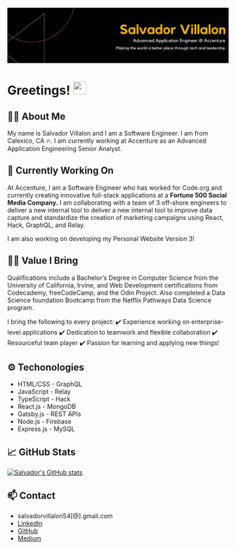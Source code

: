 [![Header](salvador_villalon_banner.png "Header")]()

# Greetings! <img src="https://raw.githubusercontent.com/MartinHeinz/MartinHeinz/master/wave.gif" width="30px" height="30px" />

## 👨‍💻 About Me
My name is Salvador Villalon and I am a Software Engineer. I am from Calexico, CA 🔥. I am currently working at Accenture as an Advanced Application Engineering Senior Analyst. 

## 🔭 Currently Working On
At Accenture, I am a Software Engineer who has worked for Code.org and currently creating innovative full-stack applications at a **Fortune 500 Social Media Company.** I am collaborating with a team of 3 off-shore engineers to deliver a new internal tool to deliver a new internal tool to improve data capture and standardize the creation of marketing campaigns using React, Hack, GraphQL, and Relay.

I am also working on developing my Personal Website Version 3!

## 💪🏽 Value I Bring
Qualifications include a Bachelor’s Degree in Computer Science from the University of California, Irvine, and Web Development certifications from Codecademy, freeCodeCamp, and the Odin Project. Also completed a Data Science foundation Bootcamp from the Netflix Pathways Data Science program.

I bring the following to every project:
 ✔️ Experience working on enterprise-level applications 
 ✔️ Dedication to teamwork and flexible collaboration
 ✔️ Resourceful team player
 ✔️ Passion for learning and applying new things!

 ## ⚙️ Techonologies
 - HTML/CSS     - GraphQL
 - JavaScript   - Relay
 - TypeScript   - Hack
 - React.js     - MongoDB
 - Gatsby.js    - REST APIs
 - Node.js      - Firebase
 - Express.js   - MySQL
 
 ## &#x1f4c8; GitHub Stats
[![Salvador's GitHub stats](https://github-readme-stats.vercel.app/api?username=salvillalon45&show_icons=true&theme=tokyonight)](https://github.com/salvillalon45/salvillalon45)

## 📫 Contact
- salvadorvillalon54[@].gmail.com
- [LinkedIn](https://www.linkedin.com/in/salvadorvillalon/)
- [GitHub](https://github.com/salvillalon45)
- [Medium](https://medium.com/@salvav1)

<!--
**salvillalon45/salvillalon45** is a ✨ _special_ ✨ repository because its `README.md` (this file) appears on your GitHub profile.

Here are some ideas to get you started:
- 🌱 I’m currently learning ...
- 👯 I’m looking to collaborate on ...
- 🤔 I’m looking for help with ...
- 💬 Ask me about ...
- 😄 Pronouns: ...
- ⚡ Fun fact: ...
-->
